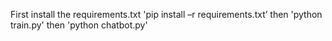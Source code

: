 First install the requirements.txt 'pip install –r requirements.txt’ 
then 'python train.py'
then 'python chatbot.py'
